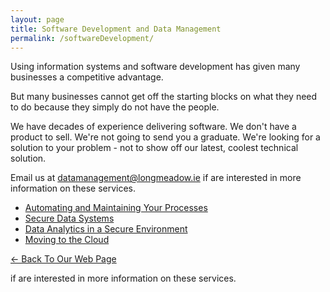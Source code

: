 ```yaml
---
layout: page
title: Software Development and Data Management
permalink: /softwareDevelopment/
---
```


Using information systems and software development has given many businesses a competitive advantage.

But many businesses cannot get off the starting blocks on what they need to do because they simply do not have the people.

We have decades of experience delivering software. We don't have a product to sell. We're not going to send you a graduate. We're looking for a solution to your problem - not to show off our latest, coolest technical solution.

Email us at [datamanagement@longmeadow.ie](mailto:datamanagement@longmeadow.ie) if are interested in more information on these services.

* [Automating and Maintaining Your Processes](..//services/automating)
* [Secure Data Systems](../services/securesystems)
* [Data Analytics in a Secure Environment](../services/dataAnalytics)
* [Moving to the Cloud](../services/cloud)

[<- Back To Our Web Page](../.)

 if are interested in more information on these services.
